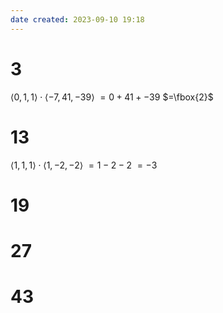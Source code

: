 ```yaml
---
date created: 2023-09-10 19:18
---
```


# 3

$\langle0,1,1\rangle\cdot\langle-7,41,-39\rangle$
$=0+41+-39$
$=\fbox{2}$

# 13

$\langle1,1,1\rangle\cdot\langle1,-2,-2\rangle$
$=1-2-2$
$=-3$


# 19

# 27

# 43
